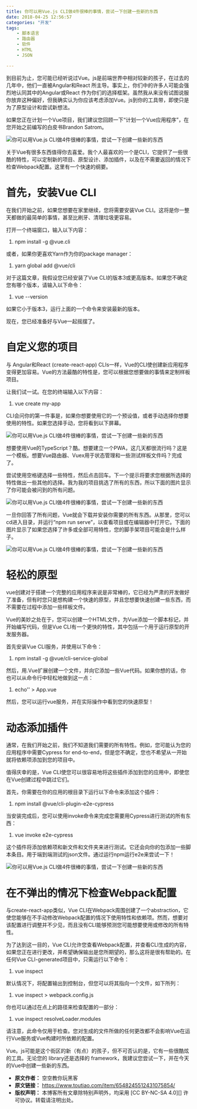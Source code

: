 ```yaml
---
title: 你可以用Vue.js CLI做4件很棒的事情，尝试一下创建一些新的东西
date: 2018-04-25 12:56:57
categories: "开发"
tags:
	- 脚本语言
	- 路由器
	- 软件
	- HTML
	- JSON

---
```


到目前为止，您可能已经听说过Vue。js是前端世界中相对较新的孩子，在过去的几年中，他们一直被Angular和React 所主导。事实上，你们中的许多人可能会强烈地认同其中的Angular或React 作为你们的选择框架。虽然我从来没有试图说服你放弃这种偏好，但我确实认为你应该考虑添加Vue。js到你的工具带，即使只是为了原型设计和尝试新想法。


如果您正在计划一个Vue项目，我们建议您回顾一下“计划一个Vue应用程序”，在您开始之前编写的白皮书Brandon Satrom。

![你可以用Vue.js CLI做4件很棒的事情，尝试一下创建一些新的东西][Vue.js CLI_4]

关于Vue有很多东西值得你去喜爱。我个人最喜欢的一个是CLI，它提供了一些很酷的特性，可以定制新的项目、原型设计、添加插件，以及在不需要返回的情况下检查Webpack配置。这里有一个快速的纲要。

# 首先，安装Vue CLI #

在我们开始之前，如果您想要在家里继续，您将需要安装Vue CLI。这将是你一整天都做的最简单的事情，甚至比刷牙、清理垃圾更容易。

打开一个终端窗口，输入以下内容：

1.  npm install -g @vue.cli

或者，如果你更喜欢Yarn作为你的package manager：

1.  yarn global add @vue/cli

对于这篇文章，我假设您已经安装了Vue CLI的版本3或更高版本。如果您不确定您有哪个版本，请输入以下命令：

1.  vue --version

如果它小于版本3，运行上面的一个命令来安装最新的版本。

现在，您已经准备好与Vue一起摇摆了。

# 自定义您的项目 #

与 Angular和React (create-react-app) CLIs一样，Vue的CLI使创建新应用程序变得更加容易。Vue的方法最酷的特性是，您可以根据您想要做的事情来定制样板项目。

让我们试一试。在您的终端输入以下内容：

1.  vue create my-app

CLI会问你的第一件事是，如果你想要使用它的一个预设值，或者手动选择你想要使用的特性。如果您选择手动，您将看到以下屏幕。

![你可以用Vue.js CLI做4件很棒的事情，尝试一下创建一些新的东西][Vue.js CLI_4 1]

想要使用Vue的TypeScript？酷。想要建立一个PWA，这几天都很流行吗？这是一个模板。想要Vue路由器、Vuex用于状态管理和一些测试样板文件吗？完成了。

尝试使用空格键选择一些特性，然后点击回车。下一个提示将要求您根据所选择的特性做出一些其他的选择。我为我的项目挑选了所有的东西，所以下面的图片显示了你可能会被问到的所有问题。

![你可以用Vue.js CLI做4件很棒的事情，尝试一下创建一些新的东西][Vue.js CLI_4 2]

一旦你回答了所有问题，Vue就会下载并安装你需要的所有东西。从那里，您可以cd进入目录，并运行“npm run serve”，以查看项目或在编辑器中打开它。下面的图片显示了如果您选择了许多或全部可用特性，您的脚手架项目可能会是什么样子。

![你可以用Vue.js CLI做4件很棒的事情，尝试一下创建一些新的东西][Vue.js CLI_4 3]

# 轻松的原型 #

vue创建对于搭建一个完整的应用程序来说是非常棒的，它已经为严肃的开发做好了准备，但有时您只是想构建一个快速的原型，并且您想要快速创建一些东西，而不需要在过程中添加一些样板文件。

Vue的美妙之处在于，您可以创建一个HTML文件，为Vue添加一个脚本标记，并开始编写代码，但是Vue CLI有一个更快的特性，其中包括一个用于运行原型的开发服务器。

首先安装Vue CLI服务，并使用以下命令：

1.  npm install -g @vue/cli-service-global

然后，用.Vue扩展创建一个文件，并向它添加一些Vue代码。如果你想的话，你也可以从命令行中轻松地做到这一点：

1.  echo'<template><h1>Hello Vue.js CLI</h1><p>this is cool</p></template>' > App.vue

然后，您可以运行vue服务，并在实际操作中看到您的快速原型！

# 动态添加插件 #

通常，在我们开始之前，我们不知道我们需要的所有特性。例如，您可能认为您的应用程序中需要Cypress for end-to-end，但是您不确定，您也不希望从一开始就将依赖项添加到您的项目中。

值得庆幸的是，Vue CLI使您可以很容易地将这些插件添加到您的应用中，即使您在Vue创建过程中跳过它们。

首先，你需要在你的应用的根目录下运行以下命令来添加这个插件：

1.  npm install @vue/cli-plugin-e2e-cypress

当安装完成后，您可以使用invoke命令来完成您需要用Cypress进行测试的所有东西：

1.  vue invoke e2e-cypress

这个插件将添加依赖项和新文件和文件夹来进行测试。它还会向你的包添加一些脚本条目。用于端到端测试的json文件。通过运行npm运行e2e来尝试一下！

![你可以用Vue.js CLI做4件很棒的事情，尝试一下创建一些新的东西][Vue.js CLI_4 4]

# 在不弹出的情况下检查Webpack配置 #

与create-react-app类似，Vue CLI在Webpack周围创建了一个abstraction，它使您能够在不手动修改Webpack配置的情况下使用特性和依赖项。然而，想要对该配置进行调整并不少见，而且没有CLI能够预测您可能想要使用或修改的所有特性。

为了达到这一目的，Vue CLI允许您查看Webpack配置，并查看CLI生成的内容，如果您正在进行更改，并希望确保输出是您所期望的，那么这将是很有帮助的。在任何Vue CLI-generated项目中，只需运行以下命令：

1.  vue inspect

默认情况下，将配置输出到控制台，但您可以将其指向一个文件，如下所列：

1.  vue inspect > webpack.config.js

你也可以通过在点上的路径来检查配置的一部分：

1.  vue inspect resolveLoader.modules

请注意，此命令仅用于检查。您对生成的文件所做的任何更改都不会影响Vue在运行Vue服务或Vue构建时所依赖的配置。

Vue。js可能是这个街区的新（有点）的孩子，但不可否认的是，它有一些很酷炫的工具。无论您的 library还是选择的 framework，我建议您尝试一下，并在今天的Vue中创建一些新的东西。


[Vue.js CLI_4]: /pro/os/crawler/QZZQ-F3U2-6FY2.jpg
[Vue.js CLI_4 1]: /pro/os/crawler/J2AR-3YZ3-MEJA.jpg
[Vue.js CLI_4 2]: http://p1.pstatp.com/large/pgc-image/1524632024468693e137511
[Vue.js CLI_4 3]: http://p3.pstatp.com/large/pgc-image/152463203978851060b9ce7
[Vue.js CLI_4 4]: http://p1.pstatp.com/large/pgc-image/152463213634919dd7f896f
 *  **原文作者：** 空空教你玩黑客
 *  **原文链接：** https://www.toutiao.com/item/6548245512431075854/
 *  **版权声明：** 本博客所有文章除特别声明外，均采用 [CC BY-NC-SA 4.0][] 许可协议。转载请注明出处。